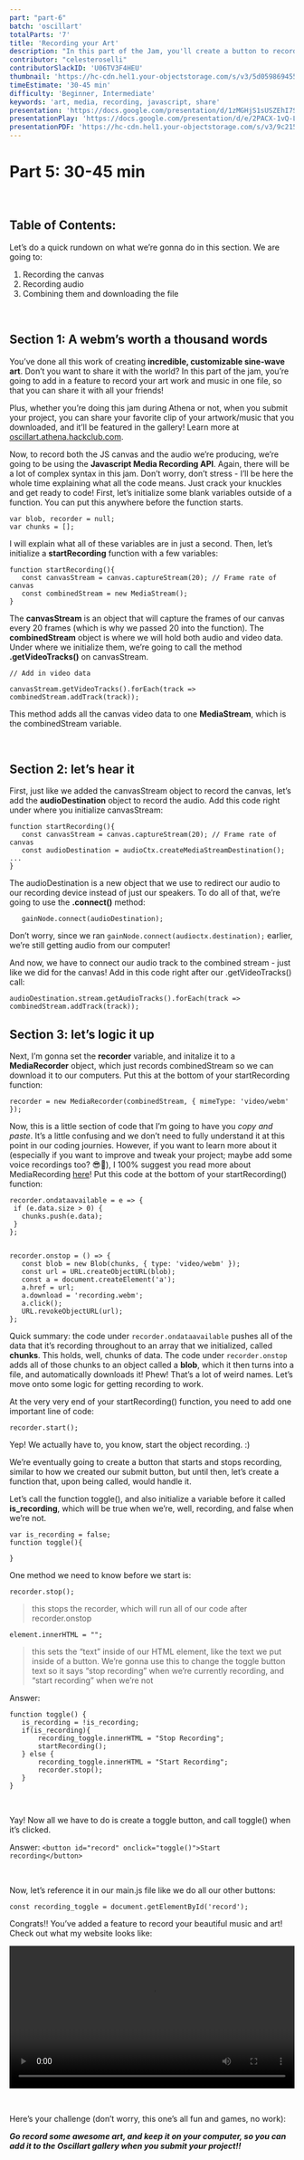 ```yaml
---
part: "part-6"
batch: 'oscillart'
totalParts: '7'
title: 'Recording your Art'
description: "In this part of the Jam, you'll create a button to record your art and download it, so you can share it online."
contributor: "celesteroselli"
contributorSlackID: 'U06TV3F4HEU'
thumbnail: 'https://hc-cdn.hel1.your-objectstorage.com/s/v3/5d059869455707ea0f869e7b630bd14c54c00b99_1__2_.png'
timeEstimate: '30-45 min'
difficulty: 'Beginner, Intermediate'
keywords: 'art, media, recording, javascript, share'
presentation: 'https://docs.google.com/presentation/d/1zMGHjS1sUSZEhI7SAlY4shvY8p1a34Q124KN_rJQ2lM/edit?usp=sharing'
presentationPlay: 'https://docs.google.com/presentation/d/e/2PACX-1vQ-LWou5utq3u1FvZzBGJjP5fDLWCXAn8Oec_uJWN-FLuItkunRTNN-RLrgo1PMcw74ciulutWJn2RN/pub?start=true&loop=false&delayms=30000'
presentationPDF: 'https://hc-cdn.hel1.your-objectstorage.com/s/v3/9c215e64b498d8998a335d890d58578ffc0b8919_oscillart_6.pdf'
---
```


# Part 5: 30-45 min

<br />

## Table of Contents:
Let’s do a quick rundown on what we’re gonna do in this section. We are going to:

1. Recording the canvas
2. Recording audio
3. Combining them and downloading the file

<br />

## Section 1: A webm’s worth a thousand words

You’ve done all this work of creating **incredible, customizable sine-wave art**. Don’t you want to share it with the world? In this part of the jam, you’re going to add in a feature to record your art work and music in one file, so that you can share it with all your friends! 

Plus, whether you’re doing this jam during Athena or not, when you submit your project, you can share your favorite clip of your artwork/music that you downloaded, and it’ll be featured in the gallery! Learn more at [oscillart.athena.hackclub.com](oscillart.athena.hackclub.com).

Now, to record both the JS canvas and the audio we’re producing, we’re going to be using the **Javascript Media Recording API**. Again, there will be a lot of complex syntax in this jam. Don’t worry, don’t stress - I’ll be here the whole time explaining what all the code means. Just crack your knuckles and get ready to code! First, let’s initialize some blank variables outside of a function. You can put this anywhere before the function starts.

```
var blob, recorder = null;
var chunks = [];
```

I will explain what all of these variables are in just a second. Then, let’s initialize a **startRecording** function with a few variables:

```
function startRecording(){
   const canvasStream = canvas.captureStream(20); // Frame rate of canvas
   const combinedStream = new MediaStream();
}
```

The **canvasStream** is an object that will capture the frames of our canvas every 20 frames (which is why we passed 20 into the function). The **combinedStream** object is where we will hold both audio and video data. Under where we initialize them, we’re going to call the method **.getVideoTracks()** on canvasStream. 

```
// Add in video data

canvasStream.getVideoTracks().forEach(track => combinedStream.addTrack(track));
```

This method adds all the canvas video data to one **MediaStream**, which is the combinedStream variable.

<br />

## Section 2: let’s hear it

First, just like we added the canvasStream object to record the canvas, let’s add the **audioDestination** object to record the audio. Add this code right under where you initialize canvasStream:

```
function startRecording(){
   const canvasStream = canvas.captureStream(20); // Frame rate of canvas
   const audioDestination = audioCtx.createMediaStreamDestination();
...
}
```

The audioDestination is a new object that we use to redirect our audio to our recording device instead of just our speakers. To do all of that, we’re going to use the **.connect()**  method:

```
   gainNode.connect(audioDestination);
```

Don’t worry, since we ran `gainNode.connect(audioctx.destination);` earlier, we’re still getting audio from our computer!

And now, we have to connect our audio track to the combined stream - just like we did for the canvas! Add in this code right after our .getVideoTracks() call:

```
audioDestination.stream.getAudioTracks().forEach(track => combinedStream.addTrack(track));
```

## Section 3: let’s logic it up

Next, I’m gonna set the **recorder** variable, and initalize it to a **MediaRecorder** object, which just records combinedStream so we can download it to our computers. Put this at the bottom of your startRecording function:

```
recorder = new MediaRecorder(combinedStream, { mimeType: 'video/webm' });
```

Now, this is a little section of code that I’m going to have you *copy and paste*. It’s a little confusing and we don’t need to fully understand it at this point in our coding journies. However, if you want to learn more about it (especially if you want to improve and tweak your project; maybe add some voice recordings too? 😎🎤), I 100% suggest you read more about MediaRecording [here](https://developer.mozilla.org/en-US/docs/Web/API/MediaStream_Recording_API)! Put this code at the bottom of your startRecording() function:

```
recorder.ondataavailable = e => {
 if (e.data.size > 0) {
   chunks.push(e.data);
 }
};


recorder.onstop = () => {
   const blob = new Blob(chunks, { type: 'video/webm' });
   const url = URL.createObjectURL(blob);
   const a = document.createElement('a');
   a.href = url;
   a.download = 'recording.webm';
   a.click();
   URL.revokeObjectURL(url);
};
```

Quick summary: the code under `recorder.ondataavailable` pushes all of the data that it’s recording throughout to an array that we initialized, called **chunks**. This holds, well, chunks of data. The code under `recorder.onstop` adds all of those chunks to an object called a **blob**, which it then turns into a file, and automatically downloads it! Phew! That’s a lot of weird names. Let’s move onto some logic for getting recording to work.

At the very very end of your startRecording() function, you need to add one important line of code:

```
recorder.start();
```

Yep! We actually have to, you know, start the object recording. :)

We’re eventually going to create a button that starts and stops recording, similar to how we created our submit button, but until then, let’s create a function that, upon being called, would handle it.

Let’s call the function toggle(), and also initialize a variable before it called **is_recording**, which will be true when we’re, well, recording, and false when we’re not.

```
var is_recording = false;
function toggle(){

}
```

One method we need to know before we start is:

`recorder.stop();`
> this stops the recorder, which will run all of our code after recorder.onstop

`element.innerHTML = "";`
> this sets the “text” inside of our HTML element, like the text we put inside of a button. We’re gonna use this to change the toggle button text so it says “stop recording” when we’re currently recording, and “start recording” when we’re not

<Dropdown title="Haha! You thought you got away from the pesky dropdowns, didn’t you? Well, you didn’t. Here’s a challenge for you: can you use if-statements, our variable is_recording, the startRecording() function we created, the .innerHTML method, and the recorder.stop() method to fill in our toggle() method.">
Answer: 

```
function toggle() {
   is_recording = !is_recording; 
   if(is_recording){
       recording_toggle.innerHTML = "Stop Recording";
       startRecording(); 
   } else {
       recording_toggle.innerHTML = "Start Recording";
       recorder.stop();
   }
}
```
</Dropdown>

<br />

Yay! Now all we have to do is create a toggle button, and call toggle() when it’s clicked.

<Dropdown title="Remember how we did this with the submit button? Try that on your own!">

Answer: `<button id="record" onclick="toggle()">Start recording</button>`
</Dropdown>

<br />

Now, let’s reference it in our main.js file like we do all our other buttons:

```
const recording_toggle = document.getElementById('record');
```

Congrats!! You’ve added a feature to record your beautiful music and art! Check out what my website looks like:

<video src="https://hc-cdn.hel1.your-objectstorage.com/s/v3/084e50d1aa6159d84b4dd928537739e21ebfdba4_recording.mp4" width="100%" controls></video>

<br />

Here’s your challenge (don’t worry, this one’s all fun and games, no work):

***Go record some awesome art, and keep it on your computer, so you can add it to the Oscillart gallery when you submit your project!!***

<br />


